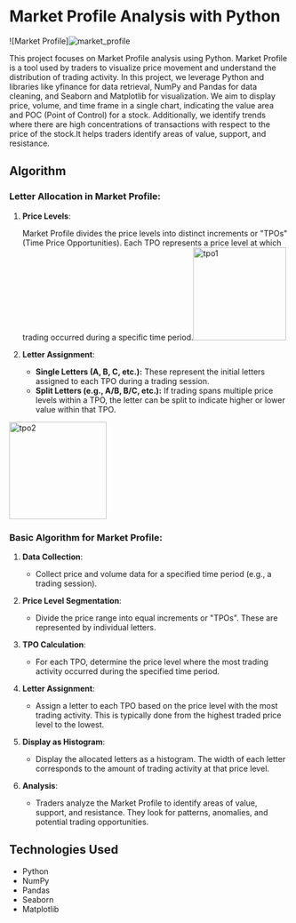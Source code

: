 # Market Profile Analysis with Python

![Market Profile]![market_profile](https://github.com/atharvarode/Market-Profile/assets/97606863/9e3744dc-4296-4aa9-995b-805c360404f1)


This project focuses on Market Profile analysis using Python. Market Profile is a tool used by traders to visualize price movement and understand the distribution of trading activity. In this project, we leverage Python and libraries like yfinance for data retrieval, NumPy and Pandas for data cleaning, and Seaborn and Matplotlib for visualization. We aim to display price, volume, and time frame in a single chart, indicating the value area and POC (Point of Control) for a stock. Additionally, we identify trends where there are high concentrations of transactions with respect to the price of the stock.It helps traders identify areas of value, support, and resistance.


## Algorithm

### Letter Allocation in Market Profile:

1. **Price Levels**:

   Market Profile divides the price levels into distinct increments or "TPOs" (Time Price Opportunities). Each TPO represents a price level at which trading occurred during a specific time period.<img width="167" alt="tpo1" src="https://github.com/atharvarode/Market-Profile/assets/97606863/d5cfddf4-05ab-4ddf-b286-cc4f89094fc7">

   

3. **Letter Assignment**:
   - **Single Letters (A, B, C, etc.):** These represent the initial letters assigned to each TPO during a trading session.
   - **Split Letters (e.g., A/B, B/C, etc.):** If trading spans multiple price levels within a TPO, the letter can be split to indicate higher or lower value within that TPO.
<img width="175" alt="tpo2" src="https://github.com/atharvarode/Market-Profile/assets/97606863/7409e3a7-1e45-427f-94da-30d4b2631ad8">

### Basic Algorithm for Market Profile:

1. **Data Collection**:
   - Collect price and volume data for a specified time period (e.g., a trading session).

2. **Price Level Segmentation**:
   - Divide the price range into equal increments or "TPOs". These are represented by individual letters.

3. **TPO Calculation**:
   - For each TPO, determine the price level where the most trading activity occurred during the specified time period.

4. **Letter Assignment**:
   - Assign a letter to each TPO based on the price level with the most trading activity. This is typically done from the highest traded price level to the lowest.

5. **Display as Histogram**:
   - Display the allocated letters as a histogram. The width of each letter corresponds to the amount of trading activity at that price level.

6. **Analysis**:
   - Traders analyze the Market Profile to identify areas of value, support, and resistance. They look for patterns, anomalies, and potential trading opportunities.


## Technologies Used

- Python 
- NumPy 
- Pandas 
- Seaborn 
- Matplotlib 
